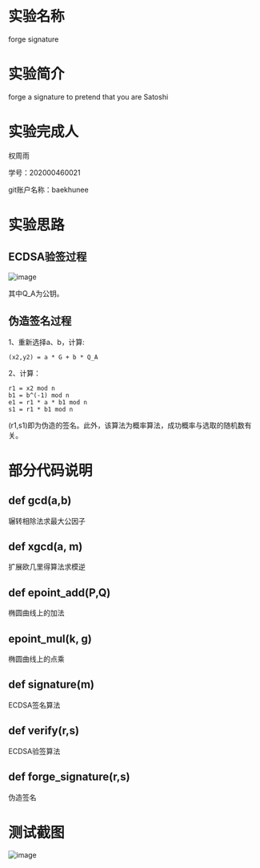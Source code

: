 # 实验名称
forge signature

# 实验简介
forge a signature to pretend that you are Satoshi

# 实验完成人
权周雨 

学号：202000460021 

git账户名称：baekhunee

# 实验思路

## ECDSA验签过程
![image](https://user-images.githubusercontent.com/105578152/181155330-06206b7c-270b-440c-99f0-c03c7d0a9eb8.png)

其中Q_A为公钥。

## 伪造签名过程
1、重新选择a、b，计算:
```
(x2,y2) = a * G + b * Q_A
```

2、计算：
```
r1 = x2 mod n
b1 = b^(-1) mod n
e1 = r1 * a * b1 mod n
s1 = r1 * b1 mod n
```
(r1,s1)即为伪造的签名。此外，该算法为概率算法，成功概率与选取的随机数有关。

# 部分代码说明
## def gcd(a,b)
辗转相除法求最大公因子

## def xgcd(a, m)
扩展欧几里得算法求模逆

## def epoint_add(P,Q)
椭圆曲线上的加法

## epoint_mul(k, g)
椭圆曲线上的点乘

## def signature(m)
ECDSA签名算法

## def verify(r,s)
ECDSA验签算法

## def forge_signature(r,s)
伪造签名

# 测试截图
![image](https://user-images.githubusercontent.com/105578152/181156774-6c4125ce-324b-4ef8-b561-bc5e323780d3.png)
